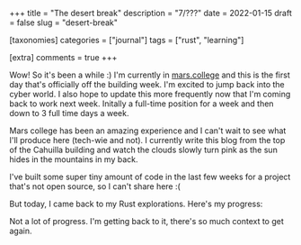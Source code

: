 +++
title = "The desert break"
description = "7/???"
date = 2022-01-15
draft = false
slug = "desert-break"

[taxonomies]
categories = ["journal"]
tags = ["rust", "learning"]

[extra]
comments = true
+++

Wow! So it's been a while :)
I'm currently in [mars.college](mars.college) and this is the first day that's officially off the building week. I'm excited to jump back into the cyber world.
I also hope to update this more frequently now that I'm coming back to work next week. Initally a full-time position for a week and then down to 3 full time days a week.

Mars college has been an amazing experience and I can't wait to see what I'll produce here (tech-wie and not). I currently write this blog from the top of the Cahuilla building and watch the clouds slowly turn pink as the sun hides in the mountains in my back.

I've built some super tiny amount of code in the last few weeks for a project that's not open source, so I can't share here :(

But today, I came back to my Rust explorations. Here's my progress:

Not a lot of progress.
I'm getting back to it, there's so much context to get again.
